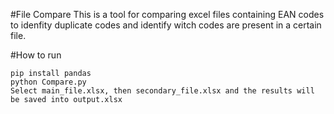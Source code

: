 #File Compare
This is a tool for comparing excel files containing EAN codes to idenfity duplicate codes and identify witch codes are present in a certain file.

#How to run

```shell
pip install pandas
python Compare.py
Select main_file.xlsx, then secondary_file.xlsx and the results will be saved into output.xlsx
```
